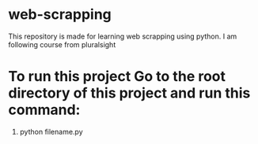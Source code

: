 # web-scrapping
This repository is made for learning web scrapping using python. I am following course from pluralsight

# To run this project Go to the root directory of this project and run this command:
  1. python filename.py
